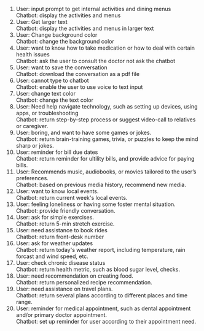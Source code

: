 1. User: input prompt to get internal activities and dining menus<br>
Chatbot: display the activities and menus<br>
2. User: Get larger text<br>
Chatbot: display the activities and menus in larger text  
3. User: Change background color<br>
Chatbot: change the background color<br>
4. User: want to know how to take medication or how to deal with certain health issues<br>
Chatbot: ask the user to consult the doctor not ask the chatbot<br>
5. User: want to save the conversation<br> 
Chatbot: download the conversation as a pdf file<br>
6. User: cannot type to chatbot<br>
Chatbot: enable the user to use voice to text input<br>
7. User: change text color<br>
Chatbot: change the text color <br>
8. User: Need help navigate technology, such as setting up devices, using apps, or troubleshooting<br>
Chatbot: return step-by-step process or suggest video-call to relatives or caregiver.<br>
9. User: boring, and want to have some games or jokes.<br>
Chatbot: return brain-training games, trivia, or puzzles to keep the mind sharp or jokes.<br>
10. User: reminder for bill due dates<br>
Chatbot: return reminder for ultility bills, and provide advice for paying bills.<br>
11. User: Recommends music, audiobooks, or movies tailored to the user’s preferences.<br>
Chatbot: based on previous media history, recommend new media.<br>
12. User: want to know local events.<br>
Chatbot: return current week's local events.<br>
13. User: feeling loneliness or having some foster mental situation.<br>
Chatbot: provide friendly conversation. <br>
14. User: ask for simple exercises. <br>
Chatbot: return 5-min stretch exercise. <br>
15. User: need assistance to book rides<br>
Chatbot: return front-desk number<br>
16. User: ask for weather updates<br>
Chatbot: return today's weather report, including temperature, rain forcast and wind speed, etc.<br>
17. User: check chronic disease status<br>
Chatbot: return health metric, such as blood sugar level, checks.<br>
18. User: need recommendation on creating food.<br>
Chatbot: return personalized recipe recommendation.<br>
19. User: need assistance on travel plans.<br>
Chatbot: return several plans according to different places and time range.<br>
20. User: reminder for medical appointment, such as dental appointment and/or primary doctor appointment.<br>
Chatbot: set up reminder for user according to their appointment need. <br>
